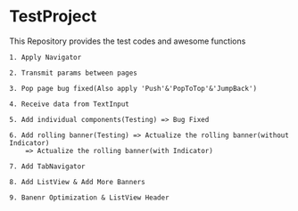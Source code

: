 # TestProject
This Repository provides the test codes and awesome functions

	1. Apply Navigator

	2. Transmit params between pages

	3. Pop page bug fixed(Also apply 'Push'&'PopToTop'&'JumpBack')

	4. Receive data from TextInput

	5. Add individual components(Testing) => Bug Fixed

	6. Add rolling banner(Testing) => Actualize the rolling banner(without Indicator)
		=> Actualize the rolling banner(with Indicator)

	7. Add TabNavigator

	8. Add ListView & Add More Banners

	9. Banenr Optimization & ListView Header 

